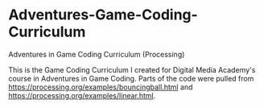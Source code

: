 # Adventures-Game-Coding-Curriculum
Adventures in Game Coding Curriculum (Processing)

This is the Game Coding Curriculum I created for Digital Media Academy's course in Adventures in Game Coding.
Parts of the code were pulled from https://processing.org/examples/bouncingball.html and https://processing.org/examples/linear.html.  
